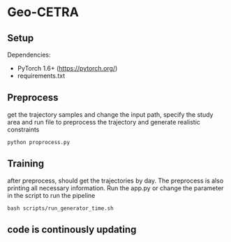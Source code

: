 # Geo-CETRA



## Setup

Dependencies:

- PyTorch 1.6+ (https://pytorch.org/)
- requirements.txt






## Preprocess

get the trajectory samples and change the input path, specify the study area and run file to preprocess the trajectory and generate realistic constraints

```
python proprocess.py
```



## Training

after preprocess, should get the trajectories by day. The preprocess is also printing all necessary information. Run the app.py or change the parameter in the script to run the pipeline  


```
bash scripts/run_generator_time.sh
```


## code is continously updating 


